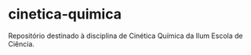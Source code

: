 # cinetica-quimica
Repositório destinado à disciplina de Cinética Química da Ilum Escola de Ciência.
